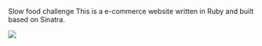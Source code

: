 Slow food challenge
This is a e-commerce website written in Ruby and built based on Sinatra.

<a href="https://codeclimate.com/github/furstenbach/slow_food_sinatra"><img src="https://codeclimate.com/github/furstenbach/slow_food_sinatra/badges/gpa.svg" /></a>
